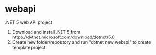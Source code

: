 # webapi
.NET 5 web API project

1. Download and install .NET 5 from https://dotnet.microsoft.com/download/dotnet/5.0
2. Create new folder/repository and run "dotnet new webapi" to create template project